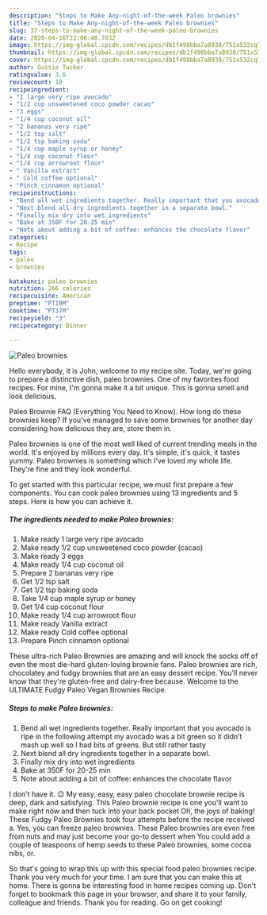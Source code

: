 ```yaml
---
description: "Steps to Make Any-night-of-the-week Paleo brownies"
title: "Steps to Make Any-night-of-the-week Paleo brownies"
slug: 37-steps-to-make-any-night-of-the-week-paleo-brownies
date: 2020-04-16T22:06:48.703Z
image: https://img-global.cpcdn.com/recipes/db1f498bba7a8938/751x532cq70/paleo-brownies-recipe-main-photo.jpg
thumbnail: https://img-global.cpcdn.com/recipes/db1f498bba7a8938/751x532cq70/paleo-brownies-recipe-main-photo.jpg
cover: https://img-global.cpcdn.com/recipes/db1f498bba7a8938/751x532cq70/paleo-brownies-recipe-main-photo.jpg
author: Gussie Tucker
ratingvalue: 3.6
reviewcount: 10
recipeingredient:
- "1 large very ripe avocado"
- "1/2 cup unsweetened coco powder cacao"
- "3 eggs"
- "1/4 cup coconut oil"
- "2 bananas very ripe"
- "1/2 tsp salt"
- "1/2 tsp baking soda"
- "1/4 cup maple syrup or honey"
- "1/4 cup coconut flour"
- "1/4 cup arrowroot flour"
- " Vanilla extract"
- " Cold coffee optional"
- "Pinch cinnamon optional"
recipeinstructions:
- "Bend all wet ingredients together. Really important that you avocado is ripe in the following attempt my avocado was a bit green so it didn’t mash up well so I had bits of greens. But still rather tasty"
- "Next blend all dry ingredients together in a separate bowl."
- "Finally mix dry into wet ingredients"
- "Bake at 350F for 20-25 min"
- "Note about adding a bit of coffee: enhances the chocolate flavor"
categories:
- Recipe
tags:
- paleo
- brownies

katakunci: paleo brownies 
nutrition: 266 calories
recipecuisine: American
preptime: "PT19M"
cooktime: "PT37M"
recipeyield: "3"
recipecategory: Dinner

---
```



![Paleo brownies](https://img-global.cpcdn.com/recipes/db1f498bba7a8938/751x532cq70/paleo-brownies-recipe-main-photo.jpg)

Hello everybody, it is John, welcome to my recipe site. Today, we're going to prepare a distinctive dish, paleo brownies. One of my favorites food recipes. For mine, I'm gonna make it a bit unique. This is gonna smell and look delicious.

Paleo Brownie FAQ (Everything You Need to Know). How long do these brownies keep? If you&#39;ve managed to save some brownies for another day considering how delicious they are, store them in.

Paleo brownies is one of the most well liked of current trending meals in the world. It's enjoyed by millions every day. It's simple, it's quick, it tastes yummy. Paleo brownies is something which I've loved my whole life. They're fine and they look wonderful.


To get started with this particular recipe, we must first prepare a few components. You can cook paleo brownies using 13 ingredients and 5 steps. Here is how you can achieve it.

##### The ingredients needed to make Paleo brownies:

1. Make ready 1 large very ripe avocado
1. Make ready 1/2 cup unsweetened coco powder (cacao)
1. Make ready 3 eggs
1. Make ready 1/4 cup coconut oil
1. Prepare 2 bananas very ripe
1. Get 1/2 tsp salt
1. Get 1/2 tsp baking soda
1. Take 1/4 cup maple syrup or honey
1. Get 1/4 cup coconut flour
1. Make ready 1/4 cup arrowroot flour
1. Make ready  Vanilla extract
1. Make ready  Cold coffee optional
1. Prepare Pinch cinnamon optional


These ultra-rich Paleo Brownies are amazing and will knock the socks off of even the most die-hard gluten-loving brownie fans. Paleo brownies are rich, chocolatey and fudgy brownies that are an easy dessert recipe. You&#39;ll never know that they&#39;re gluten-free and dairy-free because. Welcome to the ULTIMATE Fudgy Paleo Vegan Brownies Recipe. 

##### Steps to make Paleo brownies:

1. Bend all wet ingredients together. Really important that you avocado is ripe in the following attempt my avocado was a bit green so it didn’t mash up well so I had bits of greens. But still rather tasty
1. Next blend all dry ingredients together in a separate bowl.
1. Finally mix dry into wet ingredients
1. Bake at 350F for 20-25 min
1. Note about adding a bit of coffee: enhances the chocolate flavor


I don&#39;t have it. 😉 My easy, easy, easy paleo chocolate brownie recipe is deep, dark and satisfying. This Paleo brownie recipe is one you&#39;ll want to make right now and then tuck into your back pocket Oh, the joys of baking! These Fudgy Paleo Brownies took four attempts before the recipe received a. Yes, you can freeze paleo brownies. These Paleo brownies are even free from nuts and may just become your go-to dessert when You could add a couple of teaspoons of hemp seeds to these Paleo brownies, some cocoa nibs, or. 

So that's going to wrap this up with this special food paleo brownies recipe. Thank you very much for your time. I am sure that you can make this at home. There is gonna be interesting food in home recipes coming up. Don't forget to bookmark this page in your browser, and share it to your family, colleague and friends. Thank you for reading. Go on get cooking!
